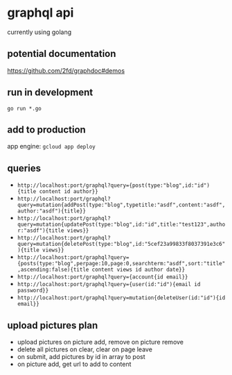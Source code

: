 # graphql api

currently using golang

## potential documentation

https://github.com/2fd/graphdoc#demos

## run in development

`go run *.go`

## add to production

app engine: `gcloud app deploy`

## queries

- `http://localhost:port/graphql?query={post(type:"blog",id:"id"){title content id author}}`
- `http://localhost:port/graphql?query=mutation{addPost(type:"blog",typetitle:"asdf",content:"asdf",author:"asdf"){title}}`
- `http://localhost:port/graphql?query=mutation{updatePost(type:"blog",id:"id",title:"test123",author:"asdf"){title views}}`
- `http://localhost:port/graphql?query=mutation{deletePost(type:"blog",id:"5cef23a99833f8037391e3c6"){title views}}`
- `http://localhost:port/graphql?query={posts(type:"blog",perpage:10,page:0,searchterm:"asdf",sort:"title",ascending:false){title content views id author date}}`
- `http://localhost:port/graphql?query={account{id email}}`
- `http://localhost:port/graphql?query={user(id:"id"){email id password}}`
- `http://localhost:port/graphql?query=mutation{deleteUser(id:"id"){id email}}`

## upload pictures plan

- upload pictures on picture add, remove on picture remove
- delete all pictures on clear, clear on page leave
- on submit, add pictures by id in array to post
- on picture add, get url to add to content
